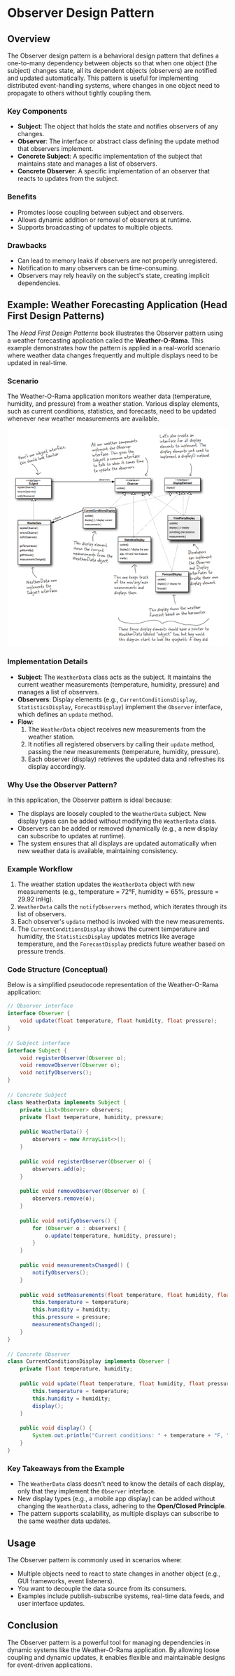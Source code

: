 # Observer Design Pattern

## Overview
The Observer design pattern is a behavioral design pattern that defines a one-to-many dependency between objects so that when one object (the subject) changes state, all its dependent objects (observers) are notified and updated automatically. This pattern is useful for implementing distributed event-handling systems, where changes in one object need to propagate to others without tightly coupling them.

### Key Components
- **Subject**: The object that holds the state and notifies observers of any changes.
- **Observer**: The interface or abstract class defining the update method that observers implement.
- **Concrete Subject**: A specific implementation of the subject that maintains state and manages a list of observers.
- **Concrete Observer**: A specific implementation of an observer that reacts to updates from the subject.

### Benefits
- Promotes loose coupling between subject and observers.
- Allows dynamic addition or removal of observers at runtime.
- Supports broadcasting of updates to multiple objects.

### Drawbacks
- Can lead to memory leaks if observers are not properly unregistered.
- Notification to many observers can be time-consuming.
- Observers may rely heavily on the subject's state, creating implicit dependencies.

## Example: Weather Forecasting Application (Head First Design Patterns)

The *Head First Design Patterns* book illustrates the Observer pattern using a weather forecasting application called the **Weather-O-Rama**. This example demonstrates how the pattern is applied in a real-world scenario where weather data changes frequently and multiple displays need to be updated in real-time.

### Scenario
The Weather-O-Rama application monitors weather data (temperature, humidity, and pressure) from a weather station. Various display elements, such as current conditions, statistics, and forecasts, need to be updated whenever new weather measurements are available.

<p align="center">
  <img src="./arch.png" alt="System Archeticture" />
</p>

### Implementation Details
- **Subject**: The `WeatherData` class acts as the subject. It maintains the current weather measurements (temperature, humidity, pressure) and manages a list of observers.
- **Observers**: Display elements (e.g., `CurrentConditionsDisplay`, `StatisticsDisplay`, `ForecastDisplay`) implement the `Observer` interface, which defines an `update` method.
- **Flow**:
  1. The `WeatherData` object receives new measurements from the weather station.
  2. It notifies all registered observers by calling their `update` method, passing the new measurements (temperature, humidity, pressure).
  3. Each observer (display) retrieves the updated data and refreshes its display accordingly.

### Why Use the Observer Pattern?
In this application, the Observer pattern is ideal because:
- The displays are loosely coupled to the `WeatherData` subject. New display types can be added without modifying the `WeatherData` class.
- Observers can be added or removed dynamically (e.g., a new display can subscribe to updates at runtime).
- The system ensures that all displays are updated automatically when new weather data is available, maintaining consistency.

### Example Workflow
1. The weather station updates the `WeatherData` object with new measurements (e.g., temperature = 72°F, humidity = 65%, pressure = 29.92 inHg).
2. `WeatherData` calls the `notifyObservers` method, which iterates through its list of observers.
3. Each observer's `update` method is invoked with the new measurements.
4. The `CurrentConditionsDisplay` shows the current temperature and humidity, the `StatisticsDisplay` updates metrics like average temperature, and the `ForecastDisplay` predicts future weather based on pressure trends.

### Code Structure (Conceptual)
Below is a simplified pseudocode representation of the Weather-O-Rama application:

```java
// Observer interface
interface Observer {
    void update(float temperature, float humidity, float pressure);
}

// Subject interface
interface Subject {
    void registerObserver(Observer o);
    void removeObserver(Observer o);
    void notifyObservers();
}

// Concrete Subject
class WeatherData implements Subject {
    private List<Observer> observers;
    private float temperature, humidity, pressure;

    public WeatherData() {
        observers = new ArrayList<>();
    }

    public void registerObserver(Observer o) {
        observers.add(o);
    }

    public void removeObserver(Observer o) {
        observers.remove(o);
    }

    public void notifyObservers() {
        for (Observer o : observers) {
            o.update(temperature, humidity, pressure);
        }
    }

    public void measurementsChanged() {
        notifyObservers();
    }

    public void setMeasurements(float temperature, float humidity, float pressure) {
        this.temperature = temperature;
        this.humidity = humidity;
        this.pressure = pressure;
        measurementsChanged();
    }
}

// Concrete Observer
class CurrentConditionsDisplay implements Observer {
    private float temperature, humidity;

    public void update(float temperature, float humidity, float pressure) {
        this.temperature = temperature;
        this.humidity = humidity;
        display();
    }

    public void display() {
        System.out.println("Current conditions: " + temperature + "F, " + humidity + "% humidity");
    }
}
```

### Key Takeaways from the Example
- The `WeatherData` class doesn't need to know the details of each display, only that they implement the `Observer` interface.
- New display types (e.g., a mobile app display) can be added without changing the `WeatherData` class, adhering to the **Open/Closed Principle**.
- The pattern supports scalability, as multiple displays can subscribe to the same weather data updates.

## Usage
The Observer pattern is commonly used in scenarios where:
- Multiple objects need to react to state changes in another object (e.g., GUI frameworks, event listeners).
- You want to decouple the data source from its consumers.
- Examples include publish-subscribe systems, real-time data feeds, and user interface updates.

## Conclusion
The Observer pattern is a powerful tool for managing dependencies in dynamic systems like the Weather-O-Rama application. By allowing loose coupling and dynamic updates, it enables flexible and maintainable designs for event-driven applications.